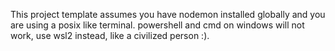 This project template assumes you have nodemon installed globally and you are using a posix like terminal. powershell and cmd on windows will not work, use wsl2 instead, like a civilized person :).
